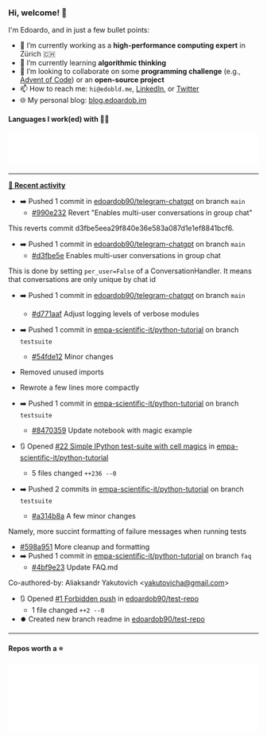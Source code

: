 ### Hi, welcome! 👋 

I'm Edoardo, and in just a few bullet points:

- 🔭 I’m currently working as a **high-performance computing expert** in Zürich 🇨🇭
- 🌱 I’m currently learning **algorithmic thinking**
- 👯 I’m looking to collaborate on some **programming challenge** (e.g., [Advent of Code](https://github.com/edoardob90/aoc2022)) or an **open-source project**
- 📫 How to reach me: `hi@edobld.me`, [LinkedIn](https://linkedin.com/in/edobld), or [Twitter](https://twitter.com/eadweard90)
- 🌐 My personal blog: [blog.edoardob.im](https://blog.edoardob.im)

#### Languages I work(ed) with 👨‍💻

<img src="https://github.com/edoardob90/edoardob90/blob/main/.cache/languages.svg">

---

**[📰 Recent activity](https://github.com/edoardob90)**
* ➡️ Pushed 1 commit in [edoardob90/telegram-chatgpt](https://github.com/edoardob90/telegram-chatgpt) on branch `main`
  * [#990e232](https://github.com/edoardob90/telegram-chatgpt/commit/990e232) Revert &#34;Enables multi-user conversations in group chat&#34;

This reverts commit d3fbe5eea29f840e36e583a087d1e1ef8841bcf6.
* ➡️ Pushed 1 commit in [edoardob90/telegram-chatgpt](https://github.com/edoardob90/telegram-chatgpt) on branch `main`
  * [#d3fbe5e](https://github.com/edoardob90/telegram-chatgpt/commit/d3fbe5e) Enables multi-user conversations in group chat

This is done by setting `per_user=False` of a ConversationHandler. It means that conversations are only unique by chat id
* ➡️ Pushed 1 commit in [edoardob90/telegram-chatgpt](https://github.com/edoardob90/telegram-chatgpt) on branch `main`
  * [#d771aaf](https://github.com/edoardob90/telegram-chatgpt/commit/d771aaf) Adjust logging levels of verbose modules
* ➡️ Pushed 1 commit in [empa-scientific-it/python-tutorial](https://github.com/empa-scientific-it/python-tutorial) on branch `testsuite`
  * [#54fde12](https://github.com/empa-scientific-it/python-tutorial/commit/54fde12) Minor changes

* Removed unused imports
* Rewrote a few lines more compactly
* ➡️ Pushed 1 commit in [empa-scientific-it/python-tutorial](https://github.com/empa-scientific-it/python-tutorial) on branch `testsuite`
  * [#8470359](https://github.com/empa-scientific-it/python-tutorial/commit/8470359) Update notebook with magic example
* 🔃 Opened [#22 Simple IPython test-suite with cell magics](https://github.com/empa-scientific-it/python-tutorial/pull/22) in [empa-scientific-it/python-tutorial](https://github.com/empa-scientific-it/python-tutorial)
  * 5 files changed `++236 --0`
* ➡️ Pushed 2 commits in [empa-scientific-it/python-tutorial](https://github.com/empa-scientific-it/python-tutorial) on branch `testsuite`
  * [#a314b8a](https://github.com/empa-scientific-it/python-tutorial/commit/a314b8a) A few minor changes

Namely, more succint formatting of failure messages when running tests
  * [#598a951](https://github.com/empa-scientific-it/python-tutorial/commit/598a951) More cleanup and formatting
* ➡️ Pushed 1 commit in [empa-scientific-it/python-tutorial](https://github.com/empa-scientific-it/python-tutorial) on branch `faq`
  * [#4bf9e23](https://github.com/empa-scientific-it/python-tutorial/commit/4bf9e23) Update FAQ.md

Co-authored-by: Aliaksandr Yakutovich &lt;yakutovicha@gmail.com&gt;
* 🔃 Opened [#1 Forbidden push](https://github.com/edoardob90/test-repo/pull/1) in [edoardob90/test-repo](https://github.com/edoardob90/test-repo)
  * 1 file changed `++2 --0`
* ⏺️ Created new branch readme in [edoardob90/test-repo](https://github.com/edoardob90/test-repo)


---

#### Repos worth a ⭐

<img src="https://github.com/edoardob90/edoardob90/blob/main/.cache/stars.svg">

<!--
- ⚡ Fun fact: ...
- 🤔 I’m looking for help with ...
- 💬 Ask me about ...
-->
